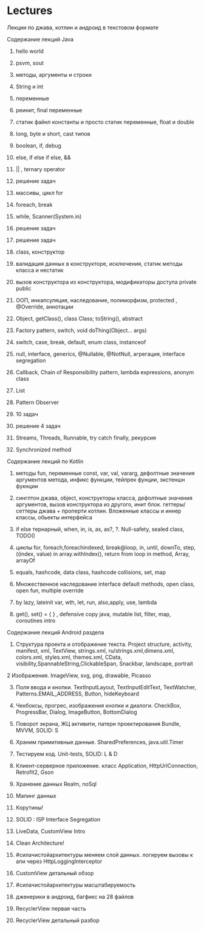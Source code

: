 # Lectures
Лекции по джава, котлин и андроид в текстовом формате


Содержание лекций Java
    
   1. hello world
    
   2. psvm, sout
   
   3. методы, аргументы и строки
   
   4. String и int
   
   5. переменные
   
   6. реинит, final переменные
   
   7. статик файнл константы и просто статик переменные, float и double
   
   8. long, byte и short, cast типов
   
   9. boolean, if, debug
   
   10.  else, if  else if else, && 
   
   11.  || , ternary operator
   
   12. решение задач
   
   13. массивы, цикл for 
   
   14. foreach, break
   
   15. while, Scanner(System.in)
   
   16. решение задач
   
   17. решение задач
   
   18. class, конструктор
   
   19. валидация данных в конструкторе, исключения, статик методы класса и нестатик
   
   20. вызов конструктора из конструктора, модификаторы доступа private public
   
   21. ООП, инкапсуляция, наследование, полиморфизм, protected , @Override, аннотации
   
   22. Object, getClass(), class Class; toString(), abstract 
    
   23. Factory pattern, switch, void doThing(Object… args)
   
   24. switch, case, break, default, enum class, instanceof
   
   25. null, interface, generics, @Nullable, @NotNull, агрегация, interface segregation
   
   26. Callback, Chain of Responsibility pattern, lambda expressions, anonym class
   
   27. List
   
   28. Pattern Observer
   
   29. 10 задач
   
   30. решение 4 задач
   
   31. Streams, Threads, Runnable, try catch finally, рекурсия
   
   32. Synchronized method

Содержание лекций по Kotlin

   1. методы fun, переменные const, var, val, vararg, дефолтные значения аргументов метода, инфикс функции, тейлрек фунции, экстеншн фукнции
    
   2. синглтон джава, object, конструкторы класса, дефолтные значения аргументов, вызов конструктора из другого, инит блок. геттеры/сеттеры джава + проперти котлин. Вложенные классы и иннер классы, обьекты интерфейса
    
   3. if else тернарный, when, in, is, as, as?, ?. Null-safety, sealed class, TODO()
    
   4. циклы for, foreach,foreachindexed, break@loop, in, until, downTo, step, ((index, value) in array.withIndex(), return from loop in method, Array, arrayOf
    
   5. equals, hashcode, data class, hashcode collisions, set, map
    
   6. Множественное наследование interface default methods, open class, open fun, multiple override 
    
   7. by lazy, lateinit var, wth, let, run, also,apply, use, lambda
   
   8.  get(), set() = { } , defensive copy java, mutable list, filter, map, coroutines intro

Содержание лекций Android раздела
  1. Структура проекта и отображение текста. 
Project structure, activity, manifest, xml, TextView, strings.xml, ru/strings.xml,dimens.xml, colors.xml, styles.xml, themes.xml, CData, visibility,SpannableString,ClickableSpan, Snackbar, landscape, portrait

  2 Изображения. 
ImageView, svg, png, drawable, Picasso

  3. Поля ввода и кнопки.
TextInputLayout, TextInputEditText, TextWatcher, Patterns.EMAIL_ADDRESS, Button, hideKeyboard

  4. Чекбоксы, прогрес, изображения кнопки и  диалоги. 
CheckBox, ProgressBar, Dialog, ImageButton, BottomDialog

  5. Поворот экрана, ЖЦ активити, патерн проектирования
Bundle, MVVM, SOLID: S

  6. Храним примитивные данные.
 SharedPreferences, java.util.Timer

  7. Тестируем код. 
Unit-tests, SOLID: L & D

  8. Клиент-серверное приложение.
 класс Application, HttpUrlConnection, Retrofit2, Gson

  9. Хранение данных
 Realm, noSql

  10. Мапинг данных 

  11. Корутины!

  12. SOLID : ISP Interface Segregation

  13. LiveData, CustomView Intro

  14. Clean Architecture!

  15. #силачистойархитектуры меняем слой данных.
  логируем вызовы к апи через HttpLoggingInterceptor

  16. CustomView детальный обзор

  17. #силачистойархитектуры масштабируемость

  18. дженерики в андроид, багфикс на 28 файлов

  19. RecyclerView первая часть

20. RecyclerView детальный разбор
